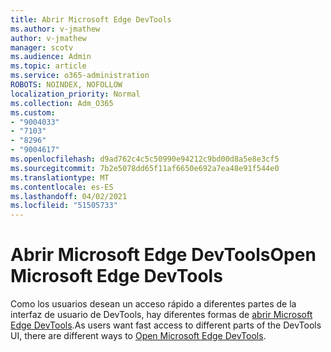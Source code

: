 ```yaml
---
title: Abrir Microsoft Edge DevTools
ms.author: v-jmathew
author: v-jmathew
manager: scotv
ms.audience: Admin
ms.topic: article
ms.service: o365-administration
ROBOTS: NOINDEX, NOFOLLOW
localization_priority: Normal
ms.collection: Adm_O365
ms.custom:
- "9004033"
- "7103"
- "8296"
- "9004617"
ms.openlocfilehash: d9ad762c4c5c50990e94212c9bd00d8a5e8e3cf5
ms.sourcegitcommit: 7b2e5078dd65f11af6650e692a7ea48e91f544e0
ms.translationtype: MT
ms.contentlocale: es-ES
ms.lasthandoff: 04/02/2021
ms.locfileid: "51505733"
---
```

# <a name="open-microsoft-edge-devtools"></a><span data-ttu-id="e5ca1-102">Abrir Microsoft Edge DevTools</span><span class="sxs-lookup"><span data-stu-id="e5ca1-102">Open Microsoft Edge DevTools</span></span>

<span data-ttu-id="e5ca1-103">Como los usuarios desean un acceso rápido a diferentes partes de la interfaz de usuario de DevTools, hay diferentes formas de [abrir Microsoft Edge DevTools](https://go.microsoft.com/fwlink/?linkid=2135152).</span><span class="sxs-lookup"><span data-stu-id="e5ca1-103">As users want fast access to different parts of the DevTools UI, there are different ways to [Open Microsoft Edge DevTools](https://go.microsoft.com/fwlink/?linkid=2135152).</span></span>
